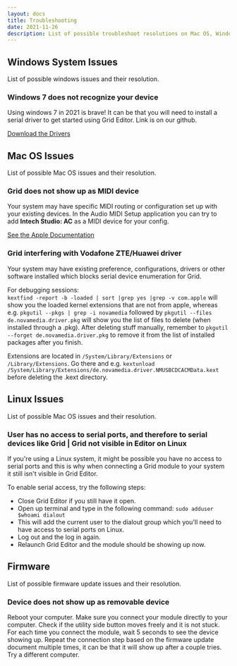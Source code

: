 ```yaml
---
layout: docs
title: Troubleshooting
date: 2021-11-26
description: List of possible troubleshoot resolutions on Mac OS, Windows and Linux.
---
```


## Windows System Issues

List of possible windows issues and their resolution.

### Windows 7 does not recognize your device
Using windows 7 in 2021 is brave! It can be that you will need to install a serial driver to get started using Grid Editor. Link is on our github.


[Download the Drivers](https://github.com/intechstudio/grid-fw/tree/master/Drivers/intech)

## Mac OS Issues

List of possible Mac OS issues and their resolution.

### Grid does not show up as MIDI device

Your system may have specific MIDI routing or configuration set up with your existing devices. In the Audio MIDI Setup application you can try to add **Intech Studio: AC** as a MIDI device for your config.

[See the Apple Documentation](https://support.apple.com/guide/audio-midi-setup/set-up-midi-devices-ams875bae1e0/mac)

### Grid interfering with Vodafone ZTE/Huawei driver

Your system may have existing preference, configurations, drivers or other software installed which blocks serial device enumeration for Grid.

For debugging sessions:<br>
`kextfind -report -b -loaded | sort |grep yes |grep -v com.apple` will show you the loaded kernel extensions that are not from apple, whereas e.g. `pkgutil --pkgs | grep -i novamedia` followed by `pkgutil --files de.novamedia.driver.pkg` will show you the list of files to delete (when installed through a .pkg). After deleting stuff manually, remember to `pkgutil --forget de.novamedia.driver.pkg` to remove it from the list of installed packages after you finish.

Extensions are located in `/System/Library/Extensions` or `/Library/Extensions`. Go there and e.g. `kextunload /System/Library/Extensions/de.novamedia.driver.NMUSBCDCACMData.kext`<br> before deleting the .kext directory.

## Linux Issues

List of possible Mac OS issues and their resolution.

### User has no access to serial ports, and therefore to serial devices like Grid | Grid not visible in Editor on Linux

If you're using a Linux system, it might be possible you have no access to serial ports and this is why when connecting a Grid module to your system it still isn't visible in Grid Editor.

To enable serial access, try the following steps:

- Close Grid Editor if you still have it open.
- Open up terminal and type in the following command: `sudo adduser $whoami dialout` 
- This will add the current user to the dialout group which you'll need to have access to serial ports on Linux.
- Log out and the log in again.
- Relaunch Grid Editor and the module should be showing up now.

## Firmware

List of possible firmware update issues and their resolution.

### Device does not show up as removable device

Reboot your computer. Make sure you connect your module directly to your computer. Check if the utility side button moves freely and it is not stuck. For each time you connect the module, wait 5 seconds to see the device showing up. Repeat the connection step based on the firmware update document multiple times, it can be that it will show up after a couple tries. Try a different computer.